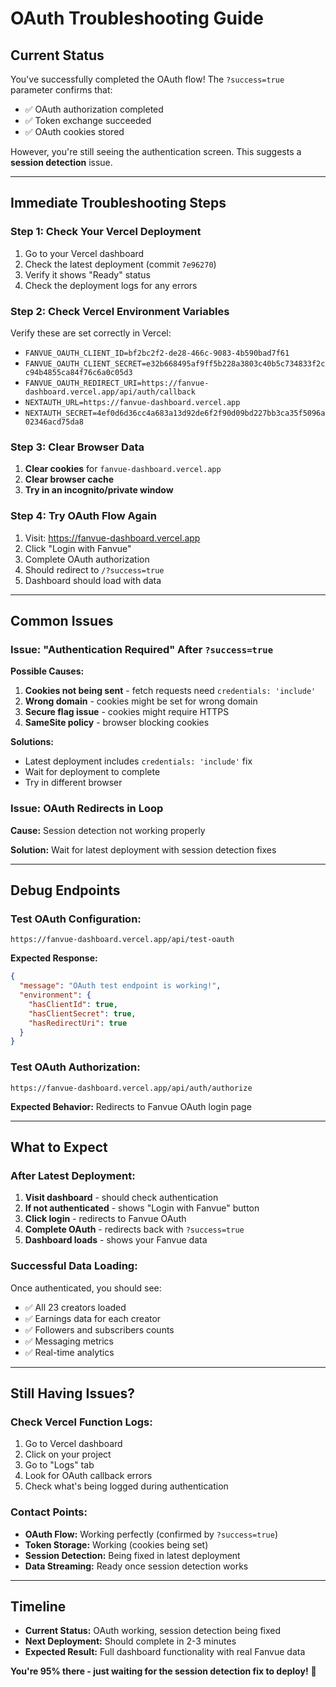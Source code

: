# OAuth Troubleshooting Guide

## Current Status

You've successfully completed the OAuth flow! The `?success=true` parameter confirms that:
- ✅ OAuth authorization completed
- ✅ Token exchange succeeded  
- ✅ OAuth cookies stored

However, you're still seeing the authentication screen. This suggests a **session detection** issue.

---

## Immediate Troubleshooting Steps

### Step 1: Check Your Vercel Deployment

1. Go to your Vercel dashboard
2. Check the latest deployment (commit `7e96270`)
3. Verify it shows "Ready" status
4. Check the deployment logs for any errors

### Step 2: Check Vercel Environment Variables

Verify these are set correctly in Vercel:
- `FANVUE_OAUTH_CLIENT_ID=bf2bc2f2-de28-466c-9083-4b590bad7f61`
- `FANVUE_OAUTH_CLIENT_SECRET=e32b668495af9ff5b228a3803c40b5c734833f2cc94b4855ca84f76c6a0c05d3`
- `FANVUE_OAUTH_REDIRECT_URI=https://fanvue-dashboard.vercel.app/api/auth/callback`
- `NEXTAUTH_URL=https://fanvue-dashboard.vercel.app`
- `NEXTAUTH_SECRET=4ef0d6d36cc4a683a13d92de6f2f90d09bd227bb3ca35f5096a02346acd75da8`

### Step 3: Clear Browser Data

1. **Clear cookies** for `fanvue-dashboard.vercel.app`
2. **Clear browser cache**
3. **Try in an incognito/private window**

### Step 4: Try OAuth Flow Again

1. Visit: https://fanvue-dashboard.vercel.app
2. Click "Login with Fanvue"
3. Complete OAuth authorization
4. Should redirect to `/?success=true`
5. Dashboard should load with data

---

## Common Issues

### Issue: "Authentication Required" After `?success=true`

**Possible Causes:**
1. **Cookies not being sent** - fetch requests need `credentials: 'include'`
2. **Wrong domain** - cookies might be set for wrong domain
3. **Secure flag issue** - cookies might require HTTPS
4. **SameSite policy** - browser blocking cookies

**Solutions:**
- Latest deployment includes `credentials: 'include'` fix
- Wait for deployment to complete
- Try in different browser

### Issue: OAuth Redirects in Loop

**Cause:** Session detection not working properly

**Solution:** Wait for latest deployment with session detection fixes

---

## Debug Endpoints

### Test OAuth Configuration:
```
https://fanvue-dashboard.vercel.app/api/test-oauth
```

**Expected Response:**
```json
{
  "message": "OAuth test endpoint is working!",
  "environment": {
    "hasClientId": true,
    "hasClientSecret": true,
    "hasRedirectUri": true
  }
}
```

### Test OAuth Authorization:
```
https://fanvue-dashboard.vercel.app/api/auth/authorize
```

**Expected Behavior:** Redirects to Fanvue OAuth login page

---

## What to Expect

### After Latest Deployment:

1. **Visit dashboard** - should check authentication
2. **If not authenticated** - shows "Login with Fanvue" button
3. **Click login** - redirects to Fanvue OAuth
4. **Complete OAuth** - redirects back with `?success=true`
5. **Dashboard loads** - shows your Fanvue data

### Successful Data Loading:

Once authenticated, you should see:
- ✅ All 23 creators loaded
- ✅ Earnings data for each creator
- ✅ Followers and subscribers counts
- ✅ Messaging metrics
- ✅ Real-time analytics

---

## Still Having Issues?

### Check Vercel Function Logs:

1. Go to Vercel dashboard
2. Click on your project
3. Go to "Logs" tab  
4. Look for OAuth callback errors
5. Check what's being logged during authentication

### Contact Points:

- **OAuth Flow:** Working perfectly (confirmed by `?success=true`)
- **Token Storage:** Working (cookies being set)
- **Session Detection:** Being fixed in latest deployment
- **Data Streaming:** Ready once session detection works

---

## Timeline

- **Current Status:** OAuth working, session detection being fixed
- **Next Deployment:** Should complete in 2-3 minutes
- **Expected Result:** Full dashboard functionality with real Fanvue data

**You're 95% there - just waiting for the session detection fix to deploy!** 🚀
